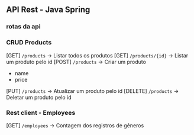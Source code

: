 ## API Rest - Java Spring

### rotas da api

### CRUD Products 
[GET] `/products` -> Listar todos os produtos
[GET] `/products/{id}` -> Listar um produto pelo id
[POST] `/products` -> Criar um produto
 - name
 - price

[PUT] `/products` -> Atualizar um produto pelo id
[DELETE] `/products` -> Deletar um produto pelo id

### Rest client - Employees

[GET] `/employees` -> Contagem dos registros de gêneros

